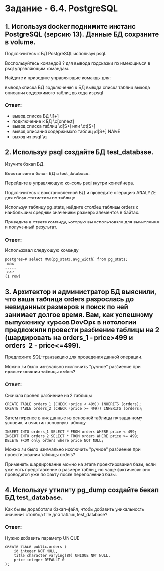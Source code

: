 # Задание - 6.4. PostgreSQL

##        1. Используя docker поднимите инстанс PostgreSQL (версию 13). Данные БД сохраните в volume.

Подключитесь к БД PostgreSQL используя psql.

Воспользуйтесь командой \? для вывода подсказки по имеющимся в psql управляющим командам.

Найдите и приведите управляющие команды для:

вывода списка БД
подключения к БД
вывода списка таблиц
вывода описания содержимого таблиц
выхода из psql

### Ответ:
- вывод списка БД 
      \l[+]
- подключение к БД 
      \c[onnect]
- вывод списка таблиц 
      \d[S+] или \dt[S+]
- вывод описания содержимого таблиц 
      \d[S+]  NAME
- выход из psql 
      \q

##        2. Используя psql создайте БД test_database.

Изучите бэкап БД.

Восстановите бэкап БД в test_database.

Перейдите в управляющую консоль psql внутри контейнера.

Подключитесь к восстановленной БД и проведите операцию ANALYZE для сбора статистики по таблице.

Используя таблицу pg_stats, найдите столбец таблицы orders с наибольшим средним значением размера элементов в байтах.

Приведите в ответе команду, которую вы использовали для вычисления и полученный результат.



### Ответ:
Использовал следующую команду
```
postgres=# select MAX(pg_stats.avg_width) from pg_stats;
 max 
-----
 647
(1 row)
```


##       3. Архитектор и администратор БД выяснили, что ваша таблица orders разрослась до невиданных размеров и поиск по ней занимает долгое время. Вам, как успешному выпускнику курсов DevOps в нетологии предложили провести разбиение таблицы на 2 (шардировать на orders_1 - price>499 и orders_2 - price<=499).

Предложите SQL-транзакцию для проведения данной операции.

Можно ли было изначально исключить "ручное" разбиение при проектировании таблицы orders?

### Ответ:
Сначала провел разбиение на 2 таблицы
```
CREATE TABLE orders_1 (CHECK (price < 499)) INHERITS (orders);
CREATE TABLE orders_2 (CHECK (price >= 499)) INHERITS (orders);
```
Затем перенес в них данные из основной таблицы по заданному условию и очистил основную таблицу
```
INSERT INTO orders_1 SELECT * FROM orders WHERE price < 499;
INSERT INTO orders_2 SELECT * FROM orders WHERE price >= 499;
DELETE FROM only orders where price NOT NULL;
```
Можно ли было изначально исключить "ручное" разбиение при проектировании таблицы orders?

Применить шардирование можно на этапе проектирования базы, если уже есть представление о размере таблиц, но чаще фактически оно проводится уже по факту после переполнения базы.


##        4. Используя утилиту pg_dump создайте бекап БД test_database.

Как бы вы доработали бэкап-файл, чтобы добавить уникальность значения столбца title для таблиц test_database?



### Ответ:
Нужно добавить параметр UNIQUE
```
CREATE TABLE public.orders (
    id integer NOT NULL,
    title character varying(80) UNIQUE NOT NULL,
    price integer DEFAULT 0
);
```
